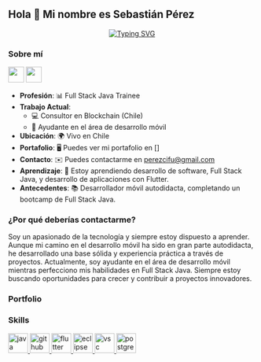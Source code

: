 ## Hola 👋 Mi nombre es Sebastián Pérez

<p align="center">
    <a href="https://git.io/typing-svg"><img src="https://readme-typing-svg.herokuapp.com?font=Fira+Code&size=25&duration=3000&pause=1000&color=e69138&center=true&vCenter=true&width=477&lines=Developer" alt="Typing SVG" /></a>
</p>

### Sobre mí
<p align="left"> 
<a href="https://www.github.com/kyoxsoad" target="_blank" rel="noreferrer"><img src="https://icones.pro/wp-content/uploads/2021/06/icone-github-orange.png" width="32" height="32" /></a>
<a href="https://www.linkedin.com/in/sebastian-perez-cifuentes-3b813265" target="_blank" rel="noreferrer"><img src="https://www.pngmart.com/files/21/Linkedin-PNG-Clipart.png" width="32" height="32" /></a> 
</p>

* **Profesión**: 📊 Full Stack Java Trainee
* **Trabajo Actual**:
  * 💻 Consultor en Blockchain (Chile)
  * 🤝 Ayudante en el área de desarrollo móvil
* **Ubicación**: 🌍 Vivo en Chile
* **Portafolio**: 🖥️ Puedes ver mi portafolio en []
* **Contacto**: ✉️ Puedes contactarme en [perezcifu@gmail.com](mailto:perezcifu@gmail.com)
* **Aprendizaje**: 🧠 Estoy aprendiendo desarrollo de software, Full Stack Java, y desarrollo de aplicaciones con Flutter.
* **Antecedentes**: 📚 Desarrollador móvil autodidacta, completando un bootcamp de Full Stack Java.

### ¿Por qué deberías contactarme?

Soy un apasionado de la tecnología y siempre estoy dispuesto a aprender. Aunque mi camino en el desarrollo móvil ha sido en gran parte autodidacta, he desarrollado una base sólida y experiencia práctica a través de proyectos. Actualmente, soy ayudante en el área de desarrollo móvil mientras perfecciono mis habilidades en Full Stack Java. Siempre estoy buscando oportunidades para crecer y contribuir a proyectos innovadores.

  
### Portfolio


###  Skills

<p align="left">
  <a href="https://www.java.com" target="_blank" rel="noreferrer"> 
    <img src="https://www.vectorlogo.zone/logos/java/java-icon.svg" alt="java" width="40" height="40"/> 
  </a>
  <a href="https://github.com/" target="_blank" rel="noreferrer"> 
    <img src="https://www.vectorlogo.zone/logos/github/github-icon.svg" alt="github" width="40" height="40"/> 
  </a>
  <a href="https://flutter.dev" target="_blank" rel="noreferrer"> 
    <img src="https://www.vectorlogo.zone/logos/flutterio/flutterio-icon.svg" alt="flutter" width="40" height="40"/> 
  </a>
  <a href="https://www.eclipse.org" target="_blank" rel="noreferrer"> 
    <img src="https://www.vectorlogo.zone/logos/eclipse/eclipse-icon.svg" alt="eclipse" width="40" height="40"/> 
  </a>
  <a href="https://code.visualstudio.com/" target="_blank" rel="noreferrer"> 
    <img src="https://www.vectorlogo.zone/logos/visualstudio_code/visualstudio_code-icon.svg" alt="vsc" width="40" height="40"/> 
  </a>
  <a href="https://www.postgresql.org" target="_blank" rel="noreferrer"> 
    <img src="https://www.vectorlogo.zone/logos/postgresql/postgresql-icon.svg" alt="postgresql" width="40" height="40"/> 
  </a>
</p>
<div style="margin-bottom: 50px;"></div>
